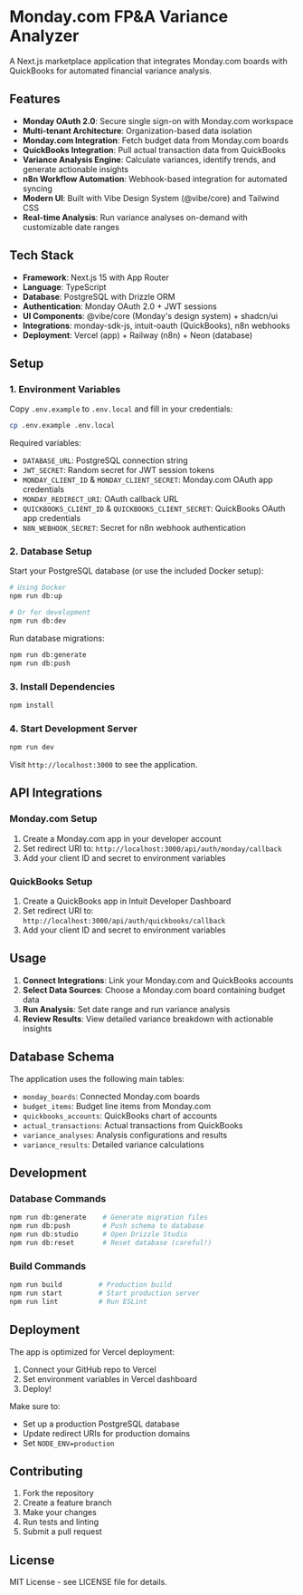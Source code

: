 # Monday.com FP&A Variance Analyzer

A Next.js marketplace application that integrates Monday.com boards with QuickBooks for automated financial variance analysis.

## Features

- **Monday OAuth 2.0**: Secure single sign-on with Monday.com workspace
- **Multi-tenant Architecture**: Organization-based data isolation
- **Monday.com Integration**: Fetch budget data from Monday.com boards
- **QuickBooks Integration**: Pull actual transaction data from QuickBooks
- **Variance Analysis Engine**: Calculate variances, identify trends, and generate actionable insights
- **n8n Workflow Automation**: Webhook-based integration for automated syncing
- **Modern UI**: Built with Vibe Design System (@vibe/core) and Tailwind CSS
- **Real-time Analysis**: Run variance analyses on-demand with customizable date ranges

## Tech Stack

- **Framework**: Next.js 15 with App Router
- **Language**: TypeScript
- **Database**: PostgreSQL with Drizzle ORM
- **Authentication**: Monday OAuth 2.0 + JWT sessions
- **UI Components**: @vibe/core (Monday's design system) + shadcn/ui
- **Integrations**: monday-sdk-js, intuit-oauth (QuickBooks), n8n webhooks
- **Deployment**: Vercel (app) + Railway (n8n) + Neon (database)

## Setup

### 1. Environment Variables

Copy `.env.example` to `.env.local` and fill in your credentials:

```bash
cp .env.example .env.local
```

Required variables:
- `DATABASE_URL`: PostgreSQL connection string
- `JWT_SECRET`: Random secret for JWT session tokens
- `MONDAY_CLIENT_ID` & `MONDAY_CLIENT_SECRET`: Monday.com OAuth app credentials
- `MONDAY_REDIRECT_URI`: OAuth callback URL
- `QUICKBOOKS_CLIENT_ID` & `QUICKBOOKS_CLIENT_SECRET`: QuickBooks OAuth app credentials
- `N8N_WEBHOOK_SECRET`: Secret for n8n webhook authentication

### 2. Database Setup

Start your PostgreSQL database (or use the included Docker setup):

```bash
# Using Docker
npm run db:up

# Or for development
npm run db:dev
```

Run database migrations:

```bash
npm run db:generate
npm run db:push
```

### 3. Install Dependencies

```bash
npm install
```

### 4. Start Development Server

```bash
npm run dev
```

Visit `http://localhost:3000` to see the application.

## API Integrations

### Monday.com Setup

1. Create a Monday.com app in your developer account
2. Set redirect URI to: `http://localhost:3000/api/auth/monday/callback`
3. Add your client ID and secret to environment variables

### QuickBooks Setup

1. Create a QuickBooks app in Intuit Developer Dashboard
2. Set redirect URI to: `http://localhost:3000/api/auth/quickbooks/callback`
3. Add your client ID and secret to environment variables

## Usage

1. **Connect Integrations**: Link your Monday.com and QuickBooks accounts
2. **Select Data Sources**: Choose a Monday.com board containing budget data
3. **Run Analysis**: Set date range and run variance analysis
4. **Review Results**: View detailed variance breakdown with actionable insights

## Database Schema

The application uses the following main tables:

- `monday_boards`: Connected Monday.com boards
- `budget_items`: Budget line items from Monday.com
- `quickbooks_accounts`: QuickBooks chart of accounts
- `actual_transactions`: Actual transactions from QuickBooks
- `variance_analyses`: Analysis configurations and results
- `variance_results`: Detailed variance calculations

## Development

### Database Commands

```bash
npm run db:generate    # Generate migration files
npm run db:push        # Push schema to database
npm run db:studio      # Open Drizzle Studio
npm run db:reset       # Reset database (careful!)
```

### Build Commands

```bash
npm run build         # Production build
npm run start         # Start production server
npm run lint          # Run ESLint
```

## Deployment

The app is optimized for Vercel deployment:

1. Connect your GitHub repo to Vercel
2. Set environment variables in Vercel dashboard
3. Deploy!

Make sure to:
- Set up a production PostgreSQL database
- Update redirect URIs for production domains
- Set `NODE_ENV=production`

## Contributing

1. Fork the repository
2. Create a feature branch
3. Make your changes
4. Run tests and linting
5. Submit a pull request

## License

MIT License - see LICENSE file for details.